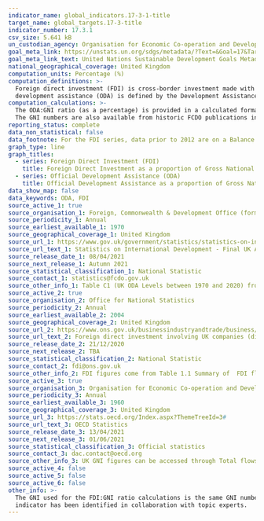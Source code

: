 ```yaml
---
indicator_name: global_indicators.17-3-1-title
target_name: global_targets.17-3-title
indicator_number: 17.3.1
csv_size: 5.641 kB
un_custodian_agency: Organisation for Economic Co-operation and Development (OECD), United Nations Conference on Trade and Development (UNCTAD)
goal_meta_link: https://unstats.un.org/sdgs/metadata/?Text=&Goal=17&Target=17.3
goal_meta_link_text: United Nations Sustainable Development Goals Metadata Target 17.3
national_geographical_coverage: United Kingdom
computation_units: Percentage (%)
computation_definitions: >-
  Foreign direct investment (FDI) is cross-border investment made with the objective of establishing a lasting interest in the host economy. The FDI part of this indicator focuses on inflows (inward FDI), which is the direct investments in the UK from non-resident companies. Official
  development assistance (ODA) is defined by the Development Assistance Committee (DAC) as “government aid that promotes and specifically targets the economic development and welfare of developing countries". GNI refers to Gross National Income.
computation_calculations: >-
  The ODA:GNI ratio (as a percentage) is provided in a calculated format from the original publication in Table C1 from Source 1 (with rounding). The FDI:GNI ratio (as a percentage) is calculated using the FDI inflows from Source 2 and the UK GNI figures from Source 3 as (FDI/GNI) x 100.
  The GNI numbers are also available from historic FCDO publications in Table 1 (see Source 1)
reporting_status: complete
data_non_statistical: false
data_footnote: For the FDI series, data prior to 2012 are on a Balance of Payments Manual 5 (BPM5) basis. From 2012 and onwards data are on a Balance of Payments Manual 6 (BPM6) basis. Please note the y axis does not go to 100% for ease of visualisation.
graph_type: line
graph_titles:
  - series: Foreign Direct Investment (FDI)
    title: Foreign Direct Investment as a proportion of Gross National Income (GNI)
  - series: Official Development Assistance (ODA)
    title: Official Development Assistance as a proportion of Gross National Income (GNI)
data_show_map: false
data_keywords: ODA, FDI
source_active_1: true
source_organisation_1: Foreign, Commonwealth & Development Office (formerly Department for International Development)
source_periodicity_1: Annual
source_earliest_available_1: 1970
source_geographical_coverage_1: United Kingdom
source_url_1: https://www.gov.uk/government/statistics/statistics-on-international-development-provisional-uk-aid-spend-2020
source_url_text_1: Statistics on International Development - Final UK Aid Spend 2019
source_release_date_1: 08/04/2021
source_next_release_1: Autumn 2021
source_statistical_classification_1: National Statistic
source_contact_1: statistics@fcdo.gov.uk 
source_other_info_1: Table C1 (UK ODA Levels between 1970 and 2020) from Statistics on International Development Provisional UK Aid Spend 2020 - accompanying tables
source_active_2: true
source_organisation_2: Office for National Statistics
source_periodicity_2: Annual
source_earliest_available_2: 2004
source_geographical_coverage_2: United Kingdom
source_url_2: https://www.ons.gov.uk/businessindustryandtrade/business/businessinnovation/datasets/foreigndirectinvestmentinvolvingukcompanies2013inwardtables
source_url_text_2: Foreign direct investment involving UK companies (directional) - inward
source_release_date_2: 21/12/2020
source_next_release_2: TBA
source_statistical_classification_2: National Statistic
source_contact_2: fdi@ons.gov.uk
source_other_info_2: FDI figures come from Table 1.1 Summary of  FDI flows, by component, 2010 to 2019 (Directional)
source_active_3: true
source_organisation_3: Organisation for Economic Co-operation and Development (OECD)
source_periodicity_3: Annual
source_earliest_available_3: 1960
source_geographical_coverage_3: United Kingdom
source_url_3: https://stats.oecd.org/Index.aspx?ThemeTreeId=3#
source_url_text_3: OECD Statistics
source_release_date_3: 13/04/2021
source_next_release_3: 01/06/2021
source_statistical_classification_3: Official statistics
source_contact_3: dac.contact@oecd.org
source_other_info_3: UK GNI figures can be accessed through Total flows by donor option [DAC1], customising by United Kingdom, national currency, and desired date span options.
source_active_4: false
source_active_5: false
source_active_6: false
other_info: >-
  The GNI used for the FDI:GNI ratio calculations is the same GNI number (based on current methodology in given year) as the GNI used for the ODA:GNI ratio. The ODA part of this indicator is a duplication of indicator 17.2.1 Data follows the UN specification for this indicator. This
  indicator has been identified in collaboration with topic experts.
---
```

